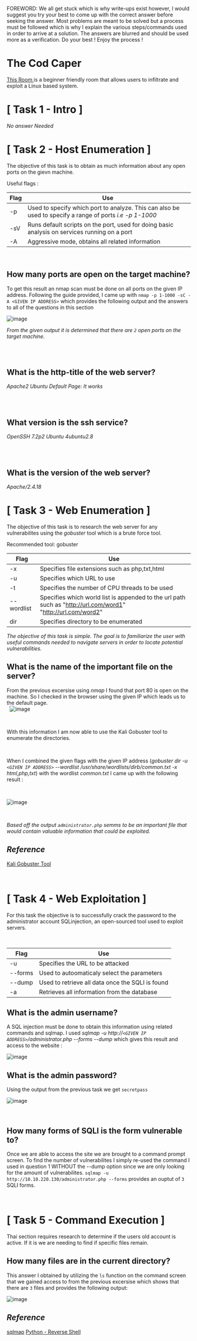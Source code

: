 FOREWORD: We all get stuck which is why write-ups exist however, I would suggest you try your best to come up with the correct answer before seeking the answer. Most problems are meant to be solved but a process must be followed which is why I explain the various steps/commands used in order to arrive at a solution. The answers are blurred and should be used more as a verification. Do your best ! Enjoy the process !

# The Cod Caper #



[This Room ]( https://tryhackme.com/room/thecodcaper)is a beginner friendly room that allows users to infiltrate and exploit a Linux based system. 

# [ Task 1 - Intro ]

*No answer Needed*

# [ Task 2 - Host Enumeration ]

The objective of this task is to obtain as much information about any open ports on the gievn machine. 

Useful flags : 


| Flag | Use |
| ------------- | ------------- |
| -p  | Used to specify which port to analyze. This can also be used to specify a range of ports *i.e -p 1-1000*  |
| -sV  | Runs default scripts on the port, used for doing basic analysis on services running on a port  |
| -A  | Aggressive mode, obtains all related information  |


&nbsp; 
&nbsp; 



## How many ports are open on the target machine? ##


To get this result an nmap scan must be done on all ports on the given IP address. Following the guide provided, I came up with 
`nmap -p 1-1000 -sC -A <GIVEN IP ADDRESS>` which provides the following output and the answers to all of the questions in this section


  
![image](https://user-images.githubusercontent.com/61631671/123824078-b9acc380-d8cb-11eb-8e52-98260af287a9.png)



*From the given output it is determined that there are `2` open ports on the target machine.*

&nbsp;    
&nbsp;   

## What is the http-title of the web server?



*Apache2 Ubuntu Default Page: It works*

&nbsp;    
&nbsp;

## What version is the ssh service? ##



*OpenSSH 7.2p2 Ubuntu 4ubuntu2.8*

&nbsp;    
&nbsp;

## What is the version of the web server? ##


*Apache/2.4.18*

# [ Task 3 - Web Enumeration ] #

The objective of this task is to research the web server for any vulnerabilites using the *gobuster* tool which is a brute force tool. 




Recommended tool: gobuster


| Flag | Use |
| ------------- | ------------- |
| -x  | Specifies file extensions such as php,txt,html  |
| -u  | Specifies which URL to use  |
| -t  | Specifies the number of CPU threads to be used  |
| --wordlist  | Specifies which world list is appended to the url path such as "http://url.com/word1" "http://url.com/word2"  |
| dir | Specifies directory to be enumerated  |




*The objective of this task is simple. The goal is to familiarize the user with useful commands needed to navigate servers in order to locate potential vulnerabilities.*

##  What is the name of the important file on the server? ##

From the previous excersise using *nmap* I found that port 80 is open on the machine. So I checked in the browser using the given IP which leads us to the default page.  
&nbsp; 
![image](https://user-images.githubusercontent.com/61631671/123954950-06010d80-d977-11eb-8704-463fae5b3aff.png)

&nbsp;  

With this information I am now able to use the Kali Gobuster tool to enumerate the directories.

&nbsp; 


When I combined the given flags with the given IP address (*gobuster dir -u `<GIVEN IP ADDRESS>` --wordlist /usr/share/wordlists/dirb/common.txt -x html,php,txt*) with the wordlist *common.txt* I came up with the following result : 



&nbsp; 


![image](https://user-images.githubusercontent.com/61631671/123962766-cb4fa300-d97f-11eb-954f-7cfb52db0e32.png)

&nbsp; 

*Based off the output `administrator.php` semms to be an important file that would contain valuable information that could be exploited.*




## *Reference* ##

[Kali Gobuster Tool](https://tools.kali.org/web-applications/gobuster) 

&nbsp;  

# [ Task 4 - Web Exploitation ]

For this task the objective is to successfully crack the password to the administrator account  SQLinjection, an open-sourced tool used to exploit servers.

&nbsp; 

| Flag | Use |
| ------------- | ------------- |
| -u  | Specifies the URL to be attacked  |
| --forms  | Used to autoomaticaly select the parameters  |
| --dump  | Used to retrieve all data once the SQLI is found |
| -a  | Retrieves all information from the database  |

## What is the admin username? ##

A SQL injection must be done to obtain this information using related commands and sqlmap. I used *sqlmap -u http://`<GIVEN IP ADDRESS>`/administrator.php --forms --dump*  which gives this result and access to the website : 

![image](https://user-images.githubusercontent.com/61631671/123973970-3c945380-d98a-11eb-803d-82c5aee2c5ee.png)

## What is the admin password? ##

Using the output from the previous task we get `secretpass`


![image](https://user-images.githubusercontent.com/61631671/123973779-0eaf0f00-d98a-11eb-9c17-05d1d1f3c494.png)

&nbsp;  

## How many forms of SQLI is the form vulnerable to? ##

Once we are able to access the site we are brought to a command prompt screen. To find the number of vulnerabilites I simply re-used the command I used in question 1 WITHOUT the --dump option since we are only looking for the amount of vulnerabilites. `sqlmap -u http://10.10.220.130/administrator.php --forms` provides an ouptut of `3` SQLI forms. 

&nbsp;  

# [ Task 5 - Command Execution ] #

Thai section requires research to determine if the users old account is active. If it is we are needing to find if specific files remain. 

## How many files are in the current directory? ##

This answer I obtained by utilizing the `ls` function on the command screen that we gained access to from the previous excersise which shows that there are `3` files and provides the following output:

![image](https://user-images.githubusercontent.com/61631671/124051064-c0c9f380-d9e9-11eb-8128-c91fda4cbb90.png)









## *Reference* ##

[sqlmap](https://sqlmap.org/) 
[Python - Reverse Shell](http://pentestmonkey.net/cheat-sheet/shells/reverse-shell-cheat-sheet)



